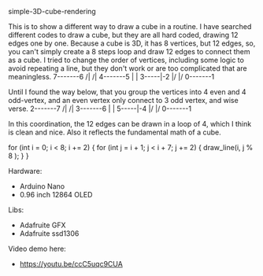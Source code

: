simple-3D-cube-rendering

This is to show a different way to draw a cube in a routine. I have searched different codes to draw a cube, but they are all hard coded, drawing 12 edges one by one. Because a cube is 3D, it has 8 vertices, but 12 edges, so, you can't simply create a 8 steps loop and draw 12 edges to connect them as a cube. I tried to change the order of vertices, including some logic to avoid repeating a line, but they don't work or are too complicated that are meaningless.
     7-------6
    /|      /|
   4-------5 |
   | 3-----|-2
   |/      |/
   0-------1

Until I found the way below, that you group the vertices into 4 even and 4 odd-vertex, and an even vertex only connect to 3 odd vertex, and wise verse.
     2-------7
    /|      /|
   3-------6 |
   | 5-----|-4
   |/      |/
   0-------1

In this coordination, the 12 edges can be drawn in a loop of 4, which I think is clean and nice. Also it reflects the fundamental math of a cube.

for (int i = 0; i < 8; i += 2) {
    for (int j = i + 1; j < i + 7; j += 2) {
          draw_line(i, j % 8 ); 
    }
}
  

Hardware:
  - Arduino Nano
  - 0.96 inch 12864 OLED

Libs:
  - Adafruite GFX
  - Adafruite ssd1306

Video demo here:
  - https://youtu.be/ccC5uqc9CUA

